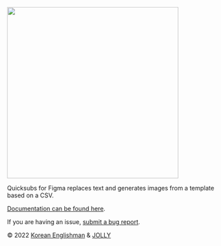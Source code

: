 <img src="https://user-images.githubusercontent.com/3501753/153090132-8cada565-6b10-4b15-b929-a2821d76b7e4.png" width="400px" height="auto" />

Quicksubs for Figma replaces text and generates images from a template based on a CSV.

[Documentation can be found here](https://joe-27.gitbook.io/quicksubs-figma-plugin).

If you are having an issue, [submit a bug report](https://github.com/joe2son/quicksubs/issues).

© 2022 <a href="https://www.youtube.com/user/koreanenglishman" target="_blank">Korean Englishman</a> & <a href="https://www.youtube.com/c/jolly" target="_blank">JOLLY</a>
